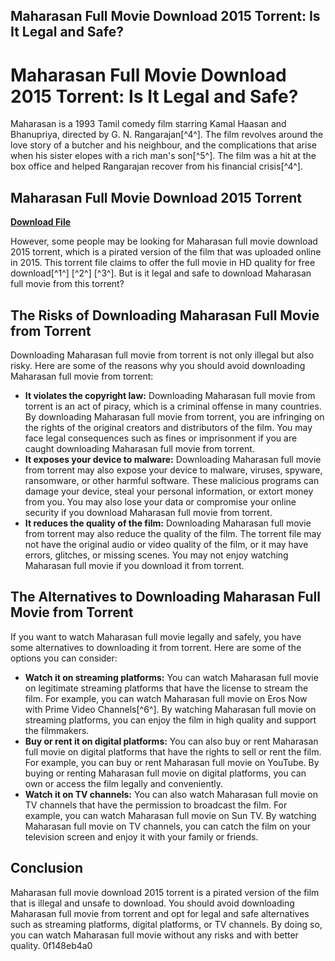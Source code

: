 ## Maharasan Full Movie Download 2015 Torrent: Is It Legal and Safe?

  
# Maharasan Full Movie Download 2015 Torrent: Is It Legal and Safe?
  
Maharasan is a 1993 Tamil comedy film starring Kamal Haasan and Bhanupriya, directed by G. N. Rangarajan[^4^]. The film revolves around the love story of a butcher and his neighbour, and the complications that arise when his sister elopes with a rich man's son[^5^]. The film was a hit at the box office and helped Rangarajan recover from his financial crisis[^4^].
 
## Maharasan Full Movie Download 2015 Torrent


[**Download File**](https://www.google.com/url?q=https%3A%2F%2Ftiurll.com%2F2tLqoW&sa=D&sntz=1&usg=AOvVaw2IPxujiGtSJ4m3Grf79z0A)

  
However, some people may be looking for Maharasan full movie download 2015 torrent, which is a pirated version of the film that was uploaded online in 2015. This torrent file claims to offer the full movie in HD quality for free download[^1^] [^2^] [^3^]. But is it legal and safe to download Maharasan full movie from this torrent?
  
## The Risks of Downloading Maharasan Full Movie from Torrent
  
Downloading Maharasan full movie from torrent is not only illegal but also risky. Here are some of the reasons why you should avoid downloading Maharasan full movie from torrent:
  
- **It violates the copyright law:** Downloading Maharasan full movie from torrent is an act of piracy, which is a criminal offense in many countries. By downloading Maharasan full movie from torrent, you are infringing on the rights of the original creators and distributors of the film. You may face legal consequences such as fines or imprisonment if you are caught downloading Maharasan full movie from torrent.
- **It exposes your device to malware:** Downloading Maharasan full movie from torrent may also expose your device to malware, viruses, spyware, ransomware, or other harmful software. These malicious programs can damage your device, steal your personal information, or extort money from you. You may also lose your data or compromise your online security if you download Maharasan full movie from torrent.
- **It reduces the quality of the film:** Downloading Maharasan full movie from torrent may also reduce the quality of the film. The torrent file may not have the original audio or video quality of the film, or it may have errors, glitches, or missing scenes. You may not enjoy watching Maharasan full movie if you download it from torrent.

## The Alternatives to Downloading Maharasan Full Movie from Torrent
  
If you want to watch Maharasan full movie legally and safely, you have some alternatives to downloading it from torrent. Here are some of the options you can consider:

- **Watch it on streaming platforms:** You can watch Maharasan full movie on legitimate streaming platforms that have the license to stream the film. For example, you can watch Maharasan full movie on Eros Now with Prime Video Channels[^6^]. By watching Maharasan full movie on streaming platforms, you can enjoy the film in high quality and support the filmmakers.
- **Buy or rent it on digital platforms:** You can also buy or rent Maharasan full movie on digital platforms that have the rights to sell or rent the film. For example, you can buy or rent Maharasan full movie on YouTube. By buying or renting Maharasan full movie on digital platforms, you can own or access the film legally and conveniently.
- **Watch it on TV channels:** You can also watch Maharasan full movie on TV channels that have the permission to broadcast the film. For example, you can watch Maharasan full movie on Sun TV. By watching Maharasan full movie on TV channels, you can catch the film on your television screen and enjoy it with your family or friends.

## Conclusion
  
Maharasan full movie download 2015 torrent is a pirated version of the film that is illegal and unsafe to download. You should avoid downloading Maharasan full movie from torrent and opt for legal and safe alternatives such as streaming platforms, digital platforms, or TV channels. By doing so, you can watch Maharasan full movie without any risks and with better quality.
 0f148eb4a0
